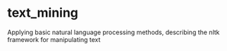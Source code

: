 # text_mining
Applying basic natural language processing methods, describing the nltk framework for manipulating text
